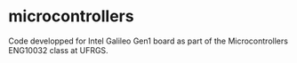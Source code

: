 # microcontrollers
Code developped for Intel Galileo Gen1 board as part of the Microcontrollers ENG10032 class at UFRGS.
